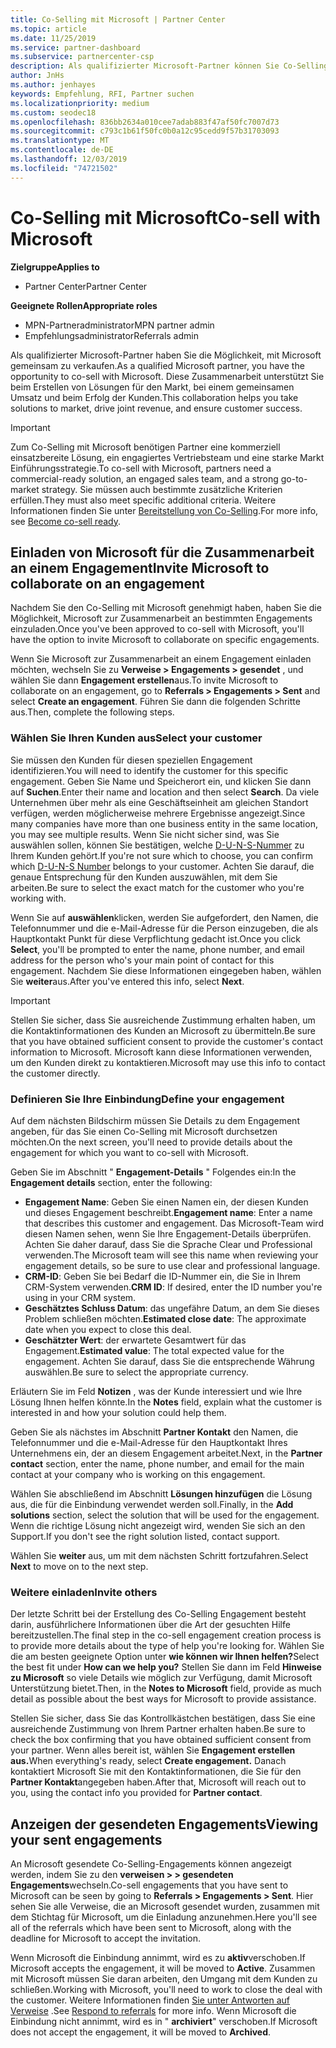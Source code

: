 ```yaml
---
title: Co-Selling mit Microsoft | Partner Center
ms.topic: article
ms.date: 11/25/2019
ms.service: partner-dashboard
ms.subservice: partnercenter-csp
description: Als qualifizierter Microsoft-Partner können Sie Co-Selling mit Microsoft durcharbeiten. Erfahren Sie, wie Sie Engagements definieren, Microsoft zur Zusammenarbeit einladen oder gesendete Engagements anzeigen.
author: JnHs
ms.author: jenhayes
keywords: Empfehlung, RFI, Partner suchen
ms.localizationpriority: medium
ms.custom: seodec18
ms.openlocfilehash: 836bb2634a010cee7adab883f47af50fc7007d73
ms.sourcegitcommit: c793c1b61f50fc0b0a12c95cedd9f57b31703093
ms.translationtype: MT
ms.contentlocale: de-DE
ms.lasthandoff: 12/03/2019
ms.locfileid: "74721502"
---
```

# <a name="co-sell-with-microsoft"></a><span data-ttu-id="e1b32-105">Co-Selling mit Microsoft</span><span class="sxs-lookup"><span data-stu-id="e1b32-105">Co-sell with Microsoft</span></span>

<span data-ttu-id="e1b32-106">**Zielgruppe**</span><span class="sxs-lookup"><span data-stu-id="e1b32-106">**Applies to**</span></span>

-  <span data-ttu-id="e1b32-107">Partner Center</span><span class="sxs-lookup"><span data-stu-id="e1b32-107">Partner Center</span></span>

<span data-ttu-id="e1b32-108">**Geeignete Rollen**</span><span class="sxs-lookup"><span data-stu-id="e1b32-108">**Appropriate roles**</span></span>

- <span data-ttu-id="e1b32-109">MPN-Partneradministrator</span><span class="sxs-lookup"><span data-stu-id="e1b32-109">MPN partner admin</span></span>
- <span data-ttu-id="e1b32-110">Empfehlungsadministrator</span><span class="sxs-lookup"><span data-stu-id="e1b32-110">Referrals admin</span></span>

<span data-ttu-id="e1b32-111">Als qualifizierter Microsoft-Partner haben Sie die Möglichkeit, mit Microsoft gemeinsam zu verkaufen.</span><span class="sxs-lookup"><span data-stu-id="e1b32-111">As a qualified Microsoft partner, you have the opportunity to co-sell with Microsoft.</span></span> <span data-ttu-id="e1b32-112">Diese Zusammenarbeit unterstützt Sie beim Erstellen von Lösungen für den Markt, bei einem gemeinsamen Umsatz und beim Erfolg der Kunden.</span><span class="sxs-lookup"><span data-stu-id="e1b32-112">This collaboration helps you take solutions to market, drive joint revenue, and ensure customer success.</span></span>

> [!IMPORTANT]
> <span data-ttu-id="e1b32-113">Zum Co-Selling mit Microsoft benötigen Partner eine kommerziell einsatzbereite Lösung, ein engagiertes Vertriebsteam und eine starke Markt Einführungsstrategie.</span><span class="sxs-lookup"><span data-stu-id="e1b32-113">To co-sell with Microsoft, partners need a commercial-ready solution, an engaged sales team, and a strong go-to-market strategy.</span></span> <span data-ttu-id="e1b32-114">Sie müssen auch bestimmte zusätzliche Kriterien erfüllen.</span><span class="sxs-lookup"><span data-stu-id="e1b32-114">They must also meet specific additional criteria.</span></span> <span data-ttu-id="e1b32-115">Weitere Informationen finden Sie unter [Bereitstellung von Co-Selling](https://partner.microsoft.com/reach-customers/selling-with-microsoft#become-ready).</span><span class="sxs-lookup"><span data-stu-id="e1b32-115">For more info, see [Become co-sell ready](https://partner.microsoft.com/reach-customers/selling-with-microsoft#become-ready).</span></span>

## <a name="invite-microsoft-to-collaborate-on-an-engagement"></a><span data-ttu-id="e1b32-116">Einladen von Microsoft für die Zusammenarbeit an einem Engagement</span><span class="sxs-lookup"><span data-stu-id="e1b32-116">Invite Microsoft to collaborate on an engagement</span></span>

<span data-ttu-id="e1b32-117">Nachdem Sie den Co-Selling mit Microsoft genehmigt haben, haben Sie die Möglichkeit, Microsoft zur Zusammenarbeit an bestimmten Engagements einzuladen.</span><span class="sxs-lookup"><span data-stu-id="e1b32-117">Once you've been approved to co-sell with Microsoft, you'll have the option to invite Microsoft to collaborate on specific engagements.</span></span>

<span data-ttu-id="e1b32-118">Wenn Sie Microsoft zur Zusammenarbeit an einem Engagement einladen möchten, wechseln Sie zu **Verweise > Engagements > gesendet** , und wählen Sie dann **Engagement erstellen**aus.</span><span class="sxs-lookup"><span data-stu-id="e1b32-118">To invite Microsoft to collaborate on an engagement, go to **Referrals > Engagements > Sent** and select **Create an engagement**.</span></span> <span data-ttu-id="e1b32-119">Führen Sie dann die folgenden Schritte aus.</span><span class="sxs-lookup"><span data-stu-id="e1b32-119">Then, complete the following steps.</span></span>

### <a name="select-your-customer"></a><span data-ttu-id="e1b32-120">Wählen Sie Ihren Kunden aus</span><span class="sxs-lookup"><span data-stu-id="e1b32-120">Select your customer</span></span>

<span data-ttu-id="e1b32-121">Sie müssen den Kunden für diesen speziellen Engagement identifizieren.</span><span class="sxs-lookup"><span data-stu-id="e1b32-121">You will need to identify the customer for this specific engagement.</span></span> <span data-ttu-id="e1b32-122">Geben Sie Name und Speicherort ein, und klicken Sie dann auf **Suchen**.</span><span class="sxs-lookup"><span data-stu-id="e1b32-122">Enter their name and location and then select **Search**.</span></span> <span data-ttu-id="e1b32-123">Da viele Unternehmen über mehr als eine Geschäftseinheit am gleichen Standort verfügen, werden möglicherweise mehrere Ergebnisse angezeigt.</span><span class="sxs-lookup"><span data-stu-id="e1b32-123">Since many companies have more than one business entity in the same location, you may see multiple results.</span></span> <span data-ttu-id="e1b32-124">Wenn Sie nicht sicher sind, was Sie auswählen sollen, können Sie bestätigen, welche [D-U-N-S-Nummer](https://www.dnb.com/duns-number.html) zu Ihrem Kunden gehört.</span><span class="sxs-lookup"><span data-stu-id="e1b32-124">If you're not sure which to choose, you can confirm which [D-U-N-S Number](https://www.dnb.com/duns-number.html) belongs to your customer.</span></span> <span data-ttu-id="e1b32-125">Achten Sie darauf, die genaue Entsprechung für den Kunden auszuwählen, mit dem Sie arbeiten.</span><span class="sxs-lookup"><span data-stu-id="e1b32-125">Be sure to select the exact match for the customer who you're working with.</span></span> 

<span data-ttu-id="e1b32-126">Wenn Sie auf **auswählen**klicken, werden Sie aufgefordert, den Namen, die Telefonnummer und die e-Mail-Adresse für die Person einzugeben, die als Hauptkontakt Punkt für diese Verpflichtung gedacht ist.</span><span class="sxs-lookup"><span data-stu-id="e1b32-126">Once you click **Select**, you'll be prompted to enter the name, phone number, and email address for the person who's your main point of contact for this engagement.</span></span> <span data-ttu-id="e1b32-127">Nachdem Sie diese Informationen eingegeben haben, wählen Sie **weiter**aus.</span><span class="sxs-lookup"><span data-stu-id="e1b32-127">After you've entered this info, select **Next**.</span></span>

> [!IMPORTANT]
> <span data-ttu-id="e1b32-128">Stellen Sie sicher, dass Sie ausreichende Zustimmung erhalten haben, um die Kontaktinformationen des Kunden an Microsoft zu übermitteln.</span><span class="sxs-lookup"><span data-stu-id="e1b32-128">Be sure that you have obtained sufficient consent to provide the customer's contact information to Microsoft.</span></span> <span data-ttu-id="e1b32-129">Microsoft kann diese Informationen verwenden, um den Kunden direkt zu kontaktieren.</span><span class="sxs-lookup"><span data-stu-id="e1b32-129">Microsoft may use this info to contact the customer directly.</span></span>

### <a name="define-your-engagement"></a><span data-ttu-id="e1b32-130">Definieren Sie Ihre Einbindung</span><span class="sxs-lookup"><span data-stu-id="e1b32-130">Define your engagement</span></span>

<span data-ttu-id="e1b32-131">Auf dem nächsten Bildschirm müssen Sie Details zu dem Engagement angeben, für das Sie einen Co-Selling mit Microsoft durchsetzen möchten.</span><span class="sxs-lookup"><span data-stu-id="e1b32-131">On the next screen, you'll need to provide details about the engagement for which you want to co-sell with Microsoft.</span></span>

<span data-ttu-id="e1b32-132">Geben Sie im Abschnitt " **Engagement-Details** " Folgendes ein:</span><span class="sxs-lookup"><span data-stu-id="e1b32-132">In the **Engagement details** section, enter the following:</span></span>
- <span data-ttu-id="e1b32-133">**Engagement Name**: Geben Sie einen Namen ein, der diesen Kunden und dieses Engagement beschreibt.</span><span class="sxs-lookup"><span data-stu-id="e1b32-133">**Engagement name**: Enter a name that describes this customer and engagement.</span></span> <span data-ttu-id="e1b32-134">Das Microsoft-Team wird diesen Namen sehen, wenn Sie Ihre Engagement-Details überprüfen. Achten Sie daher darauf, dass Sie die Sprache Clear und Professional verwenden.</span><span class="sxs-lookup"><span data-stu-id="e1b32-134">The Microsoft team will see this name when reviewing your engagement details, so be sure to use clear and professional language.</span></span>
- <span data-ttu-id="e1b32-135">**CRM-ID**: Geben Sie bei Bedarf die ID-Nummer ein, die Sie in Ihrem CRM-System verwenden.</span><span class="sxs-lookup"><span data-stu-id="e1b32-135">**CRM ID**: If desired, enter the ID number you're using in your CRM system.</span></span>
- <span data-ttu-id="e1b32-136">**Geschätztes Schluss Datum**: das ungefähre Datum, an dem Sie dieses Problem schließen möchten.</span><span class="sxs-lookup"><span data-stu-id="e1b32-136">**Estimated close date**: The approximate date when you expect to close this deal.</span></span>
- <span data-ttu-id="e1b32-137">**Geschätzter Wert**: der erwartete Gesamtwert für das Engagement.</span><span class="sxs-lookup"><span data-stu-id="e1b32-137">**Estimated value**: The total expected value for the engagement.</span></span> <span data-ttu-id="e1b32-138">Achten Sie darauf, dass Sie die entsprechende Währung auswählen.</span><span class="sxs-lookup"><span data-stu-id="e1b32-138">Be sure to select the appropriate currency.</span></span>

<span data-ttu-id="e1b32-139">Erläutern Sie im Feld **Notizen** , was der Kunde interessiert und wie Ihre Lösung Ihnen helfen könnte.</span><span class="sxs-lookup"><span data-stu-id="e1b32-139">In the **Notes** field, explain what the customer is interested in and how your solution could help them.</span></span>

 <span data-ttu-id="e1b32-140">Geben Sie als nächstes im Abschnitt **Partner Kontakt** den Namen, die Telefonnummer und die e-Mail-Adresse für den Hauptkontakt Ihres Unternehmens ein, der an diesem Engagement arbeitet.</span><span class="sxs-lookup"><span data-stu-id="e1b32-140">Next, in the **Partner contact** section, enter the name, phone number, and email for the main contact at your company who is working on this engagement.</span></span>

<span data-ttu-id="e1b32-141">Wählen Sie abschließend im Abschnitt **Lösungen hinzufügen** die Lösung aus, die für die Einbindung verwendet werden soll.</span><span class="sxs-lookup"><span data-stu-id="e1b32-141">Finally, in the **Add solutions** section, select the solution that will be used for the engagement.</span></span> <span data-ttu-id="e1b32-142">Wenn die richtige Lösung nicht angezeigt wird, wenden Sie sich an den Support.</span><span class="sxs-lookup"><span data-stu-id="e1b32-142">If you don't see the right solution listed, contact support.</span></span>

<span data-ttu-id="e1b32-143">Wählen Sie **weiter** aus, um mit dem nächsten Schritt fortzufahren.</span><span class="sxs-lookup"><span data-stu-id="e1b32-143">Select **Next** to move on to the next step.</span></span>

### <a name="invite-others"></a><span data-ttu-id="e1b32-144">Weitere einladen</span><span class="sxs-lookup"><span data-stu-id="e1b32-144">Invite others</span></span>

<span data-ttu-id="e1b32-145">Der letzte Schritt bei der Erstellung des Co-Selling Engagement besteht darin, ausführlichere Informationen über die Art der gesuchten Hilfe bereitzustellen.</span><span class="sxs-lookup"><span data-stu-id="e1b32-145">The final step in the co-sell engagement creation process is to provide more details about the type of help you're looking for.</span></span> <span data-ttu-id="e1b32-146">Wählen Sie die am besten geeignete Option unter **wie können wir Ihnen helfen?**</span><span class="sxs-lookup"><span data-stu-id="e1b32-146">Select the best fit under **How can we help you?**</span></span> <span data-ttu-id="e1b32-147">Stellen Sie dann im Feld **Hinweise zu Microsoft** so viele Details wie möglich zur Verfügung, damit Microsoft Unterstützung bietet.</span><span class="sxs-lookup"><span data-stu-id="e1b32-147">Then, in the **Notes to Microsoft** field, provide as much detail as possible about the best ways for Microsoft to provide assistance.</span></span>

<span data-ttu-id="e1b32-148">Stellen Sie sicher, dass Sie das Kontrollkästchen bestätigen, dass Sie eine ausreichende Zustimmung von Ihrem Partner erhalten haben.</span><span class="sxs-lookup"><span data-stu-id="e1b32-148">Be sure to check the box confirming that you have obtained sufficient consent from your partner.</span></span> <span data-ttu-id="e1b32-149">Wenn alles bereit ist, wählen Sie **Engagement erstellen aus.**</span><span class="sxs-lookup"><span data-stu-id="e1b32-149">When everything's ready, select **Create engagement.**</span></span> <span data-ttu-id="e1b32-150">Danach kontaktiert Microsoft Sie mit den Kontaktinformationen, die Sie für den **Partner Kontakt**angegeben haben.</span><span class="sxs-lookup"><span data-stu-id="e1b32-150">After that, Microsoft will reach out to you, using the contact info you provided for **Partner contact**.</span></span>

## <a name="viewing-your-sent-engagements"></a><span data-ttu-id="e1b32-151">Anzeigen der gesendeten Engagements</span><span class="sxs-lookup"><span data-stu-id="e1b32-151">Viewing your sent engagements</span></span>

<span data-ttu-id="e1b32-152">An Microsoft gesendete Co-Selling-Engagements können angezeigt werden, indem Sie zu den **verweisen > > gesendeten Engagements**wechseln.</span><span class="sxs-lookup"><span data-stu-id="e1b32-152">Co-sell engagements that you have sent to Microsoft can be seen by going to **Referrals > Engagements > Sent**.</span></span> <span data-ttu-id="e1b32-153">Hier sehen Sie alle Verweise, die an Microsoft gesendet wurden, zusammen mit dem Stichtag für Microsoft, um die Einladung anzunehmen.</span><span class="sxs-lookup"><span data-stu-id="e1b32-153">Here you'll see all of the referrals which have been sent to Microsoft, along with the deadline for Microsoft to accept the invitation.</span></span>

<span data-ttu-id="e1b32-154">Wenn Microsoft die Einbindung annimmt, wird es zu **aktiv**verschoben.</span><span class="sxs-lookup"><span data-stu-id="e1b32-154">If Microsoft accepts the engagement, it will be moved to **Active**.</span></span> <span data-ttu-id="e1b32-155">Zusammen mit Microsoft müssen Sie daran arbeiten, den Umgang mit dem Kunden zu schließen.</span><span class="sxs-lookup"><span data-stu-id="e1b32-155">Working with Microsoft, you'll need to work to close the deal with the customer.</span></span> <span data-ttu-id="e1b32-156">Weitere Informationen finden [Sie unter Antworten auf Verweise](responding-to-referrals.md) .</span><span class="sxs-lookup"><span data-stu-id="e1b32-156">See [Respond to referrals](responding-to-referrals.md) for more info.</span></span> <span data-ttu-id="e1b32-157">Wenn Microsoft die Einbindung nicht annimmt, wird es in " **archiviert**" verschoben.</span><span class="sxs-lookup"><span data-stu-id="e1b32-157">If Microsoft does not accept the engagement, it will be moved to **Archived**.</span></span>
